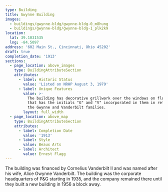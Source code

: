 ```yaml
---
type: Building
title: Gwynne Building
images:
  - buildings/gwynne-bldg/gwynne-bldg-0_m8hung
  - buildings/gwynne-bldg/gwynne-bldg-1_plk2k9
location:
  lat: 39.1031535
  lng: -84.5097
address: '602 Main St., Cincinnati, Ohio 45202'
draft: true
completion_date: '1913'
sections:
  - page_location: above_images
    type: BuildingAttributeSection
    attributes:
      - label: Historic Status
        value: 'Listed on NRHP August 3, 1979'
      - label: Unique Features
        value: >-
          The building has decorative grillwork over the windows on floors 4-9
          that has the initials "G" and "V" incorporated in them in reference to
          the Gwynne and Vanderbilt families.
        layout: full_width
  - page_location: above_map
    type: BuildingAttributeSection
    attributes:
      - label: Completion Date
        value: '1913'
      - label: Style
        value: Beaux Arts
      - label: Architect
        value: Ernest Flagg
---
```


The building was financed by Cornelius Vanderbilt II and was named after his wife, Alice Gwynne Vanderbilt. The building was the corporate headquarters of P&G starting in 1935, and the company remained there until they built a new building in 1956 a block away.
